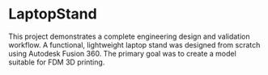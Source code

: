 # LaptopStand
This project demonstrates a complete engineering design and validation workflow. A functional, lightweight laptop stand was designed from scratch using Autodesk Fusion 360. The primary goal was to create a model suitable for FDM 3D printing.
